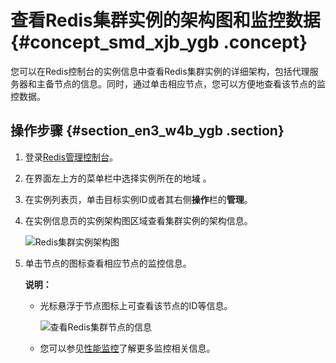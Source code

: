 # 查看Redis集群实例的架构图和监控数据 {#concept_smd_xjb_ygb .concept}

您可以在Redis控制台的实例信息中查看Redis集群实例的详细架构，包括代理服务器和主备节点的信息。同时，通过单击相应节点，您可以方便地查看该节点的监控数据。

## 操作步骤 {#section_en3_w4b_ygb .section}

1.  登录[Redis管理控制台](https://kvstore.console.aliyun.com/)。
2.  在界面左上方的菜单栏中选择实例所在的地域 。
3.  在实例列表页，单击目标实例ID或者其右侧**操作**栏的**管理**。
4.  在实例信息页的实例架构图区域查看集群实例的架构信息。

    ![Redis集群实例架构图](images/39809_zh-CN.png "集群实例架构图")

5.  单击节点的图标查看相应节点的监控信息。

    **说明：** 

    -   光标悬浮于节点图标上可查看该节点的ID等信息。

        ![查看Redis集群节点的信息](http://static-aliyun-doc.oss-cn-hangzhou.aliyuncs.com/assets/img/134083/155166658139810_zh-CN.png)

    -   您可以参见[性能监控](../../../../../cn.zh-CN/用户指南/性能监控.md#)了解更多监控相关信息。

